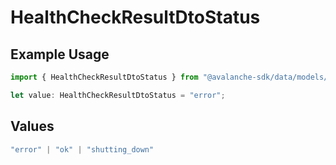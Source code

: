 # HealthCheckResultDtoStatus

## Example Usage

```typescript
import { HealthCheckResultDtoStatus } from "@avalanche-sdk/data/models/components";

let value: HealthCheckResultDtoStatus = "error";
```

## Values

```typescript
"error" | "ok" | "shutting_down"
```